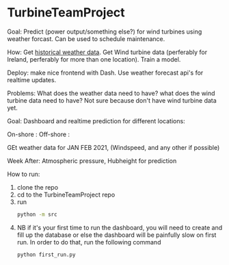 # TurbineTeamProject

Goal: Predict (power output/something else?) for wind turbines using weather forcast. Can be used to schedule maintenance. 

How: Get [historical weather data](https://open-meteo.com/). Get Wind turbine data (perferably for Ireland, perferably for more than one location). Train a model.

Deploy: make nice frontend with Dash. Use weather forecast api's for realtime updates. 

Problems: What does the weather data need to have? what does the wind turbine data need to have? Not sure because don't have wind turbine data yet.  



Goal: Dashboard and realtime prediction for different locations:

On-shore : 
Off-shore :


GEt weather data for JAN FEB 2021, (Windspeed, and any other if possible)

Week After: Atmospheric pressure, Hubheight for prediction

How to run:
1. clone the repo
2. cd to the TurbineTeamProject repo
3. run
   ```bash
   python -m src
   ```
4. NB if it's your first time to run the dashboard, you will need to create and fill up the database or else the dashboard will be painfully slow on first run. In order to do that, run the following command
   ```bash
   python first_run.py
   ``` 
